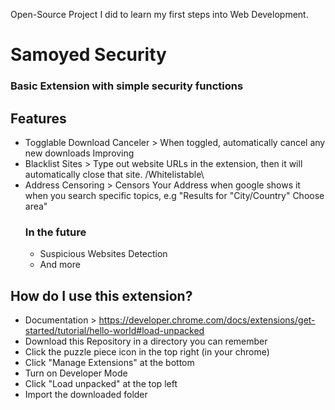 Open-Source Project I did to learn my first steps into Web Development.

#               Samoyed Security

### Basic Extension with simple security functions

## Features
- Togglable Download Canceler > When toggled, automatically cancel any new downloads
  Improving
- Blacklist Sites > Type out website URLs in the extension, then it will automatically close that site. /Whitelistable\
- Address Censoring > Censors Your Address when google shows it when you search specific topics, e.g "Results for "City/Country" Choose area"
  ### In the future
  - Suspicious Websites Detection
  - And more

## How do I use this extension?
- Documentation > https://developer.chrome.com/docs/extensions/get-started/tutorial/hello-world#load-unpacked
- Download this Repository in a directory you can remember
- Click the puzzle piece icon in the top right (in your chrome)
- Click "Manage Extensions" at the bottom
- Turn on Developer Mode
- Click "Load unpacked" at the top left
- Import the downloaded folder

